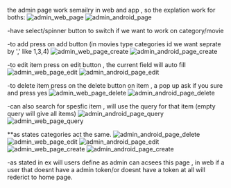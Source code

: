 the admin page work semailry in web and app , so the explation work for boths:
![admin_web_page](admin_images\admin_web_pageatdrakmode.png)
![admin_android_page](admin_images\admin_android_pageatdarkmode.png)

-have select/spinner button to switch if we want to work on category/movie

-to add press on add button (in movies type categories id we want seprate by ',' like 1,3,4)
![admin_web_page_create](admin_images\admin_web_createMovie.png)
![admin_android_page_create](admin_images\admin_android_createMovie.png)

-to edit item press on edit button , the current field will auto fill
![admin_web_page_edit](admin_images\admin_web_editMovie.png)
![admin_android_page_edit](admin_images\admin_android_editMovie.png)

-to delete item press on the delete button on item , a pop up ask if you sure and press yes 
![admin_web_page_delete](admin_images\admin_web_delete_movie.png)
![admin_android_page_delete](admin_images\admin_android_deleteMovie.png)

-can also search for spesfic item , will use the query for that item (empty query will give all items)
![admin_android_page_query](admin_images\admin_android_editCategory_after.png)
![admin_web_page_query](admin_images\admin_web_query.png)

**as states categories act the same.
![admin_android_page_delete](admin_images\admin_android_deleteCategory.png)
![admin_web_page_edit](admin_images\admin_web_editCategory.png)
![admin_android_page_edit](admin_images\admin_android_editCategory.png)
![admin_web_page_create](admin_images\admin_web_createCategory.png)
![admin_android_page_create](admin_images\admin_android_createcategory.png)

-as stated in ex will users define as admin can acsees this page , in web if a user that doesnt have a admin token/or doesnt have a token at all will rederict to home page.